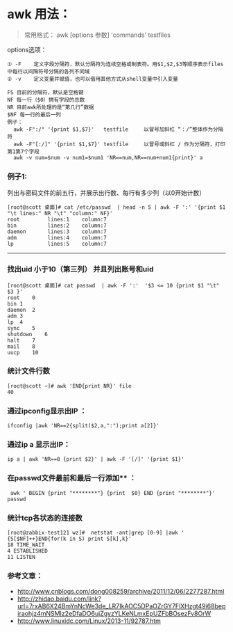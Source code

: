 # awk 用法：
>常用格式：  awk    [options  参数]    'commands'        testfiles

options选项：
```
① -F    定义字段分隔符，默认分隔符为连续空格或制表符。用$1,$2,$3等顺序表示files中每行以间隔符号分隔的各列不同域
② -v    定义变量并赋值，也可以借用其他方式从shell变量中引入变量

FS 目前的分隔符，默认是空格键
NF 每一行（$0）拥有字段的总数
NR 目前awk所处理的是“第几行”数据 
$NF 每一行的最后一列
例子：
  awk -F":/" '{print $1,$7}'   testfile     以冒号加斜杠 “：/”整体作为分隔符
  awk -F"[:/]" '{print $1,$7}' testfile     以冒号或斜杠 / 作为分隔符，打印第1第7个字段
  awk -v num=$num -v num1=$num1 'NR==num,NR==num+num1{print}' a 
```

###  例子1:
列出与密码文件的前五行，并展示出行数、每行有多少列（以0开始计数）
```
[root@scott 桌面]# cat /etc/passwd  | head -n 5 | awk -F ':' '{print $1 "\t lines:" NR "\t" "column:" NF}'
root	     lines:1	column:7
bin	         lines:2	column:7
daemon	     lines:3	column:7
adm	         lines:4	column:7
lp	         lines:5	column:7
```
--------------------------------------------------
###  找出uid 小于10（第三列） 并且列出账号和uid 
```
[root@scott 桌面]# cat passwd  | awk -F ':'  '$3 <= 10 {print $1 "\t" $3 }' 
root	0
bin	1
daemon	2
adm	3
lp	4
sync	5
shutdown	6
halt	7
mail	8
uucp	10
```
###  统计文件行数
```
[root@scott ~]# awk 'END{print NR}' file 
40
```


###  通过ipconfig显示出IP ：
 ```
ifconfig |awk 'NR==2{split($2,a,":");print a[2]}'
```
###  通过ip a 显示出IP：
```
ip a | awk 'NR==8 {print $2}' | awk -F '[/]' '{print $1}' 
````
###  在passwd文件最前和最后一行添加** ：
```
 awk ' BEGIN {print "********"} {print  $0} END {print "********"}' passwd
```


###  统计tcp各状态的连接数
```
[root@zabbix-test121 wz]#  netstat -ant|grep [0-9] |awk ' {S[$NF]++}END{for(k in S) print S[k],k}'
18 TIME_WAIT
4 ESTABLISHED
11 LISTEN
```
### 参考文章：
- http://www.cnblogs.com/dong008259/archive/2011/12/06/2277287.html
- http://zhidao.baidu.com/link?url=7rxAB6X24BmYnNcWe3de_LR7IkAOC5DPaOZrGY7FlXHzgt49i68bepiraohjz4mNSMIz2eDfaDO6ujZgyzYLKeNLmxEpUZFbBOsezFv8OrW
- http://www.linuxidc.com/Linux/2013-11/92787.htm
